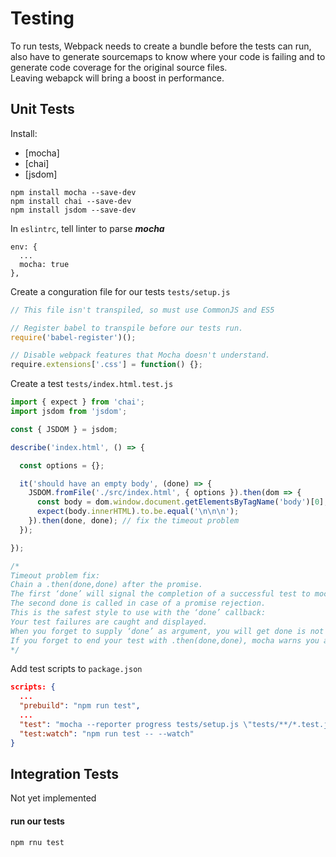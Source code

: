 # Testing
To run tests, Webpack needs to create a bundle before the tests can run, also have to generate sourcemaps to know where your code is failing and to generate code coverage for the original source files.<br>
Leaving webapck will bring a boost in performance.

## Unit Tests
Install:
+ [mocha]
+ [chai]
+ [jsdom]
```
npm install mocha --save-dev
npm install chai --save-dev
npm install jsdom --save-dev
```

In `eslintrc`, tell linter to parse _**mocha**_
```
env: {
  ...
  mocha: true
},
```

Create a conguration file for our tests `tests/setup.js`
```javascript
// This file isn't transpiled, so must use CommonJS and ES5

// Register babel to transpile before our tests run.
require('babel-register')();

// Disable webpack features that Mocha doesn't understand.
require.extensions['.css'] = function() {};
```

Create a test `tests/index.html.test.js`
```javascript
import { expect } from 'chai';
import jsdom from 'jsdom';

const { JSDOM } = jsdom;

describe('index.html', () => {

  const options = {};

  it('should have an empty body', (done) => {
    JSDOM.fromFile('./src/index.html', { options }).then(dom => {
      const body = dom.window.document.getElementsByTagName('body')[0];
      expect(body.innerHTML).to.be.equal('\n\n\n');
    }).then(done, done); // fix the timeout problem
  });

});

/*
Timeout problem fix:
Chain a .then(done,done) after the promise.
The first ‘done’ will signal the completion of a successful test to mocha.
The second done is called in case of a promise rejection.
This is the safest style to use with the ‘done’ callback:
Your test failures are caught and displayed.
When you forget to supply ‘done’ as argument, you will get done is not defined.
If you forget to end your test with .then(done,done), mocha warns you about a missing ‘done’.
*/
```

Add test scripts to `package.json`
```json
scripts: {
  ...
  "prebuild": "npm run test",
  ...
  "test": "mocha --reporter progress tests/setup.js \"tests/**/*.test.js\"",
  "test:watch": "npm run test -- --watch"
}
```

## Integration Tests
Not yet implemented

#### run our tests
```
npm rnu test
```
